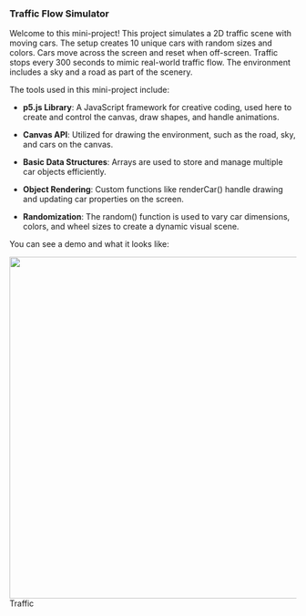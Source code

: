 ### Traffic Flow Simulator

Welcome to this mini-project! This project simulates a 2D traffic scene with moving cars. The setup creates 10 unique cars with random sizes and colors. Cars move across the screen and reset when off-screen. Traffic stops every 300 seconds to mimic real-world traffic flow. The environment includes a sky and a road as part of the scenery.

The tools used in this mini-project include:

- <b>p5.js Library</b>: A JavaScript framework for creative coding, used here to create and control the canvas, draw shapes, and handle animations.

- <b>Canvas API</b>: Utilized for drawing the environment, such as the road, sky, and cars on the canvas.

- <b>Basic Data Structures</b>: Arrays are used to store and manage multiple car objects efficiently.

- <b>Object Rendering</b>: Custom functions like renderCar() handle drawing and updating car properties on the screen.

- <b>Randomization</b>: The random() function is used to vary car dimensions, colors, and wheel sizes to create a dynamic visual scene.

You can see a demo and what it looks like:

<img src='https://github.com/Kiana-Jafari/Traffic-Simulator/blob/7f9dc0dfb556486c3963d919436d5516c9a4f831/Sample.gif' width='600'>Traffic</img>
